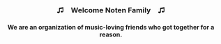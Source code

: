 ### <p align='center'>♫　Welcome Noten Family　♫</p>
#### <p align='center'>We are an organization of music-loving friends who got together for a reason.</p>
